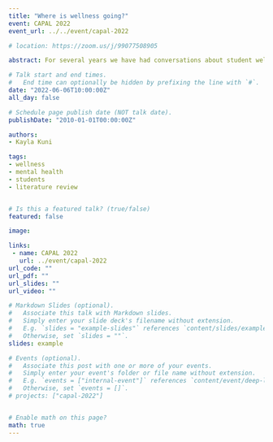 ```yaml
---
title: "Where is wellness going?"
event: CAPAL 2022
event_url: ../../event/capal-2022

# location: https://zoom.us/j/99077508905

abstract: For several years we have had conversations about student well-being and student mental health. Wellness initiatives are also becoming more common in libraries and institutions of higher learning. These initiatives show that the institution recognizes the benefits of wellness (in production, retention, and engagement), but has that attention turned toward employee well-being in the same way that it has for student well-being? How do institutions utilize employee well-being in policy and organizational planning? The goal of this talk is to review some literature that has already been developed based on employee well-being, with an emphasis on academic libraries; however, I will also point out areas that we may want to look at for future growth opportunities.

# Talk start and end times.
#   End time can optionally be hidden by prefixing the line with `#`.
date: "2022-06-06T10:00:00Z"
all_day: false

# Schedule page publish date (NOT talk date).
publishDate: "2010-01-01T00:00:00Z"

authors:
- Kayla Kuni

tags: 
- wellness
- mental health
- students
- literature review


# Is this a featured talk? (true/false)
featured: false

image:

links:
 - name: CAPAL 2022
   url: ../event/capal-2022
url_code: ""
url_pdf: ""
url_slides: ""
url_video: ""

# Markdown Slides (optional).
#   Associate this talk with Markdown slides.
#   Simply enter your slide deck's filename without extension.
#   E.g. `slides = "example-slides"` references `content/slides/example-slides.md`.
#   Otherwise, set `slides = ""`.
slides: example

# Events (optional).
#   Associate this post with one or more of your events.
#   Simply enter your event's folder or file name without extension.
#   E.g. `events = ["internal-event"]` references `content/event/deep-learning/index.md`.
#   Otherwise, set `events = []`.
# projects: ["capal-2022"]


# Enable math on this page?
math: true
---
```


